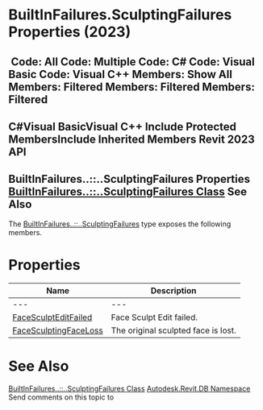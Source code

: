 # BuiltInFailures.SculptingFailures Properties (2023)

﻿
 Code: All Code: Multiple Code: C# Code: Visual Basic Code: Visual C++  Members: Show All Members: Filtered Members: Filtered Members: Filtered   
---  
C#Visual BasicVisual C++
Include Protected MembersInclude Inherited Members
Revit 2023 API  
---  
BuiltInFailures..::..SculptingFailures Properties  
[BuiltInFailures..::..SculptingFailures Class](6774602a-4e06-4d38-43e2-58f3ef3277ef.md "BuiltInFailures.SculptingFailures Class") See Also  
---  
The [BuiltInFailures..::..SculptingFailures](6774602a-4e06-4d38-43e2-58f3ef3277ef.md "BuiltInFailures.SculptingFailures Class") type exposes the following members.
# Properties
| Name | Description |
| --- | --- |
| --- | --- | --- |
| [FaceSculptEditFailed](b9b9397c-a91e-5014-b68f-607396ad3c98.md "FaceSculptEditFailed Property") | Face Sculpt Edit failed. |
| [FaceSculptingFaceLoss](06f5694f-658b-b98a-8cb4-bcffdac05a39.md "FaceSculptingFaceLoss Property") | The original sculpted face is lost. |

# See Also
[BuiltInFailures..::..SculptingFailures Class](6774602a-4e06-4d38-43e2-58f3ef3277ef.md "BuiltInFailures.SculptingFailures Class")
[Autodesk.Revit.DB Namespace](87546ba7-461b-c646-cbb1-2cb8f5bff8b2.md "Autodesk.Revit.DB Namespace")
Send comments on this topic to 